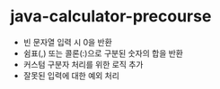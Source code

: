 # java-calculator-precourse
- 빈 문자열 입력 시 0을 반환
- 쉼표(,) 또는 콜론(:)으로 구분된 숫자의 합을 반환
- 커스텀 구분자 처리를 위한 로직 추가
- 잘못된 입력에 대한 예외 처리
